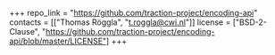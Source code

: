 +++
repo_link = "https://github.com/traction-project/encoding-api"
contacts = [["Thomas Röggla", "t.roggla@cwi.nl"]]
license = ["BSD-2-Clause", "https://github.com/traction-project/encoding-api/blob/master/LICENSE"]
+++
